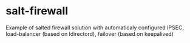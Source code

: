 # salt-firewall

Example of salted firewall solution with automaticaly configured IPSEC, load-balancer (based on ldirectord), failover (based on keepalived)
